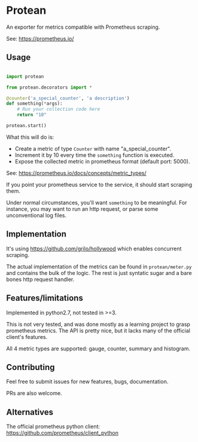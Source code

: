 # Protean

An exporter for metrics compatible with Prometheus scraping.

See: https://prometheus.io/

## Usage

```python

import protean

from protean.decorators import *

@counter('a_special_counter', 'a description')
def something(*args):
    # Run your collection code here
    return "10"

protean.start()
```

What this will do is:
  - Create a metric of type `Counter` with name "a_special_counter".
  - Increment it by 10 every time the `something` function is executed.
  - Expose the collected metric in prometheus format (default port: 5000).

See: https://prometheus.io/docs/concepts/metric_types/

If you point your prometheus service to the service, it should start
scraping them.

Under normal circumstances, you'll want `something` to be meaningful. For
instance, you may want to run an http request, or parse some unconventional
log files.

## Implementation

It's using https://github.com/grilo/hollywood which enables concurrent scraping.

The actual implementation of the metrics can be found in `protean/meter.py` and
contains the bulk of the logic. The rest is just syntatic sugar and a bare bones
http request handler.

## Features/limitations

Implemented in python2.7, not tested in >=3.

This is not very tested, and was done mostly as a learning project to grasp
prometheus metrics. The API is pretty nice, but it lacks many of the official
client's features.

All 4 metric types are supported: gauge, counter, summary and histogram.

## Contributing

Feel free to submit issues for new features, bugs, documentation.

PRs are also welcome.

## Alternatives

The official prometheus python client: https://github.com/prometheus/client_python
